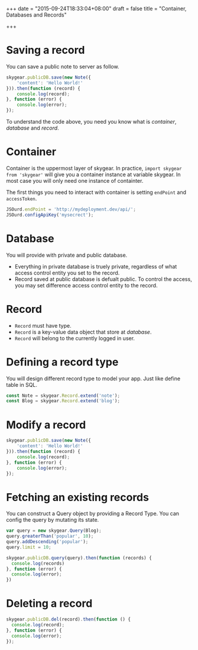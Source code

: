 +++
date = "2015-09-24T18:33:04+08:00"
draft = false
title = "Container, Databases and Records"

+++

# Saving a record

You can save a public note to server as follow.

``` javascript
skygear.publicDB.save(new Note({
    'content': 'Hello World!'
})).then(function (record) {
    console.log(record);
}, function (error) {
    console.log(error);
});
```

To understand the code above, you need you know what is _container_, _database_
and _record_.

# Container

Container is the uppermost layer of skygear. In practice, 
`import skygear from 'skygear'` will give you a container instance at variable
skygear. In most case you will only need one instance of containter.

The first things you need to interact with container is setting `endPoint` and
`accessToken`.

``` javascript
JSOurd.endPoint = 'http://mydeployment.dev/api/';
JSOurd.configApiKey('mysecrect');
```

# Database

You will provide with private and public database.

- Everything in private database is truely private, regardless of what access
control entity you set to the record.
- Record saved at public database is defualt public. To control the access, you
may set difference access control entity to the record.

# Record

- `Record` must have type.
- `Record` is a key-value data object that store at _database_.
- `Record` will belong to the currently logged in user.


# Defining a record type

You will design different record type to model your app. Just like define table
in SQL.

``` javascript
const Note = skygear.Record.extend('note');
const Blog = skygear.Record.extend('blog');
```

# Modify a record

``` javascript
skygear.publicDB.save(new Note({
    'content': 'Hello World!'
})).then(function (record) {
    console.log(record);
}, function (error) {
    console.log(error);
});
```

# Fetching an existing records

You can construct a Query object by providing a Record Type.
You can config the query by mutating its state.

``` javascript
var query = new skygear.Query(Blog);
query.greaterThan('popular', 10);
query.addDescending('popular');
query.limit = 10;

skygear.publicDB.query(query).then(function (records) {
  console.log(records)
}, function (error) {
  console.log(error);
})
```

# Deleting a record


``` javascript
skygear.publicDB.del(record).then(function () {
  console.log(record);
}, function (error) {
  console.log(error);
});
```
